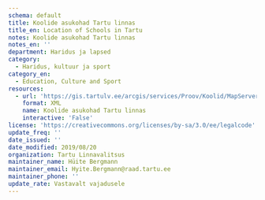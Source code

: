 ```yaml
---
schema: default
title: Koolide asukohad Tartu linnas
title_en: Location of Schools in Tartu
notes: Koolide asukohad Tartu linnas
notes_en: ''
department: Haridus ja lapsed
category:
  - Haridus, kultuur ja sport
category_en:
  - Education, Culture and Sport
resources:
  - url: 'https://gis.tartulv.ee/arcgis/services/Proov/Koolid/MapServer?wsdl'
    format: XML
    name: Koolide asukohad Tartu linnas
    interactive: 'False'
license: 'https://creativecommons.org/licenses/by-sa/3.0/ee/legalcode'
update_freq: ''
date_issued: ''
date_modified: 2019/08/20
organization: Tartu Linnavalitsus
maintainer_name: Hüite Bergmann
maintainer_email: Hyite.Bergmann@raad.tartu.ee
maintainer_phone: ''
update_rate: Vastavalt vajadusele
---
```

